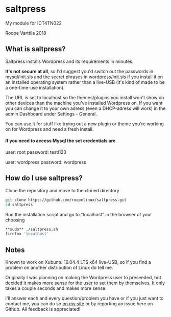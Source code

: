 # saltpress
My module for ICT4TN022

Roope Varttila 2018

## What is saltpress?

Saltpress installs Wordpress and its requirements in minutes.

**It's not secure at all**, so I'd suggest you'd switch out the passwords in mysql/init.sls and the secret phrases in wordpress/init.sls if you install it on an installed operating system rather than a live-USB (it's kind of made to be a one-time-use installation).

The URL is set to localhost so the themes/plugins you install won't show on other devices than the machine you've installed Wordpress on. If you want you can change it to your own adress (even a DHCP-adress will work) in the admin Dashboard under Settings - General.

You can use it for stuff like trying out a new plugin or theme you're working on for Wordpress and need a fresh install.

#### If you need to access Mysql the set credentials are
  
  user: root
  password: testi123

  user: wordpress
  password: wordpress

## How do I use saltpress?

Clone the repository and move to the cloned directory
```bash
git clone https://github.com/roopelinux/saltpress.git
cd saltpress
```
Run the installation script and go to "localhost" in the browser of your choosing
```bash
**sudo** ./saltpress.sh
firefox 'localhost'
```

## Notes

Known to work on Xubuntu 16.04.4 LTS x64 live-USB, so if you find a problem on another distribution of Linux do tell me.

Originally I was planning on making the Wordpress user to preseeded, but decided it makes more sense for the user to set them by themselves. It only takes a couple seconds and makes more sense.

I'll answer each and every question/problem you have or if you just want to contact me, you can do so [on my site](https://roopelinux.wordpress.com/info-stuff/) or by reporting an issue here on Github. All feedback is appreciated!

